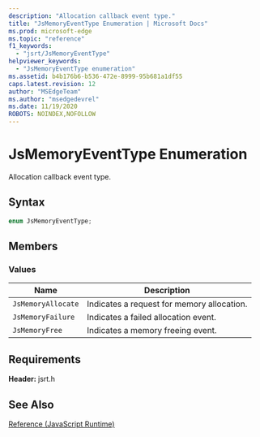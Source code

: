 ```yaml
---
description: "Allocation callback event type."
title: "JsMemoryEventType Enumeration | Microsoft Docs"
ms.prod: microsoft-edge
ms.topic: "reference"
f1_keywords: 
  - "jsrt/JsMemoryEventType"
helpviewer_keywords: 
  - "JsMemoryEventType enumeration"
ms.assetid: b4b176b6-b536-472e-8999-95b681a1df55
caps.latest.revision: 12
author: "MSEdgeTeam"
ms.author: "msedgedevrel"
ms.date: 11/19/2020
ROBOTS: NOINDEX,NOFOLLOW
---
```

# JsMemoryEventType Enumeration

Allocation callback event type.  
  
## Syntax  
  
```cpp  
enum JsMemoryEventType;  
```  
  
## Members  
  
### Values  
  
|Name|Description|  
|----------|-----------------|  
|`JsMemoryAllocate`|Indicates a request for memory allocation.|  
|`JsMemoryFailure`|Indicates a failed allocation event.|  
|`JsMemoryFree`|Indicates a memory freeing event.|  
  
## Requirements  
 **Header:** jsrt.h  
  
## See Also  
 [Reference (JavaScript Runtime)](../chakra-hosting/reference-javascript-runtime.md)
